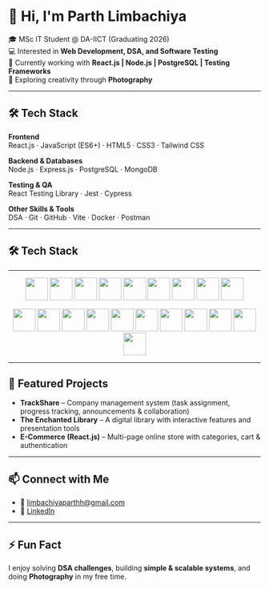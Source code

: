 # 👋 Hi, I'm Parth Limbachiya  

🎓 MSc IT Student @ DA-IICT (Graduating 2026)  
💻 Interested in **Web Development, DSA, and Software Testing**  
🚀 Currently working with **React.js | Node.js | PostgreSQL | Testing Frameworks**  
📸 Exploring creativity through **Photography**  

---

## 🛠️ Tech Stack  

**Frontend**  
React.js · JavaScript (ES6+) · HTML5 · CSS3 · Tailwind CSS  

**Backend & Databases**  
Node.js · Express.js · PostgreSQL · MongoDB  

**Testing & QA**  
React Testing Library · Jest · Cypress  

**Other Skills & Tools**  
DSA · Git · GitHub · Vite · Docker · Postman  

---

## 🛠️ Tech Stack  

---

<p align="center">  
  <!-- Row 1 -->
  <img src="https://cdn.jsdelivr.net/gh/devicons/devicon/icons/cplusplus/cplusplus-original.svg" width="45" height="45"/>  
  <img src="https://cdn.jsdelivr.net/gh/devicons/devicon/icons/html5/html5-original.svg" width="45" height="45"/>  
  <img src="https://cdn.jsdelivr.net/gh/devicons/devicon/icons/css3/css3-original.svg" width="45" height="45"/>  
  <img src="https://cdn.jsdelivr.net/gh/devicons/devicon/icons/bootstrap/bootstrap-original.svg" width="45" height="45"/>  
  <img src="https://cdn.jsdelivr.net/gh/devicons/devicon/icons/tailwindcss/tailwindcss-plain.svg" width="45" height="45"/>  
  <img src="https://cdn.jsdelivr.net/gh/devicons/devicon/icons/javascript/javascript-original.svg" width="45" height="45"/>  
  <img src="https://cdn.jsdelivr.net/gh/devicons/devicon/icons/react/react-original.svg" width="45" height="45"/>  
  <img src="https://cdn.jsdelivr.net/gh/devicons/devicon/icons/nodejs/nodejs-original.svg" width="45" height="45"/>  
  <img src="https://cdn.jsdelivr.net/gh/devicons/devicon/icons/express/express-original.svg" width="45" height="45"/>  
</p>  

<p align="center">  
  <!-- Row 2 -->
  <img src="https://www.vectorlogo.zone/logos/getpostman/getpostman-icon.svg" width="45" height="45"/>  
  <img src="https://cdn.jsdelivr.net/gh/devicons/devicon/icons/mongodb/mongodb-original.svg" width="45" height="45"/>  
  <img src="https://cdn.jsdelivr.net/gh/devicons/devicon/icons/php/php-original.svg" width="45" height="45"/>  
  <img src="https://cdn.jsdelivr.net/gh/devicons/devicon/icons/photoshop/photoshop-line.svg" width="45" height="45"/>  
  <img src="https://cdn.jsdelivr.net/gh/devicons/devicon/icons/git/git-original.svg" width="45" height="45"/>  
  <img src="https://cdn.jsdelivr.net/gh/devicons/devicon/icons/github/github-original.svg" width="45" height="45"/>  
  <img src="https://cdn.jsdelivr.net/gh/devicons/devicon/icons/mysql/mysql-original.svg" width="45" height="45"/>  
  <img src="https://cdn.jsdelivr.net/gh/devicons/devicon/icons/postgresql/postgresql-original.svg" width="45" height="45"/>  
  <img src="https://cdn.jsdelivr.net/gh/devicons/devicon/icons/wordpress/wordpress-original.svg" width="45" height="45"/>  
  <img src="https://cdn.jsdelivr.net/gh/devicons/devicon/icons/jest/jest-plain.svg" width="45" height="45"/>  
  <img src="https://raw.githubusercontent.com/simple-icons/simple-icons/develop/icons/cypress.svg" width="45" height="45"/>  
</p>  

---

## 🌟 Featured Projects  

- **TrackShare** – Company management system (task assignment, progress tracking, announcements & collaboration)  
- **The Enchanted Library** – A digital library with interactive features and presentation tools  
- **E-Commerce (React.js)** – Multi-page online store with categories, cart & authentication  

---

## 📫 Connect with Me  

- 📧 [limbachiyaparthh@gmail.com](mailto:limbachiyaparthh@gmail.com)  
- 💼 [LinkedIn](https://www.linkedin.com/in/parth-limbachiya-1a2384252/)  

---

## ⚡ Fun Fact  
I enjoy solving **DSA challenges**, building **simple & scalable systems**, and doing **Photography** in my free time.  
